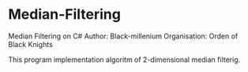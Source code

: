 Median-Filtering
================

Median Filtering on C#
Author: Black-millenium
Organisation: Orden of Black Knights

This program implementation algoritm of 2-dimensional median filterig.
